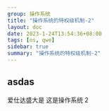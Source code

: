 ```yaml
---
group: 操作系统
title: "操作系统的特权级机制-2"
layout: doc
date: 2023-1-24T13:54:36+08:00
tags: [os, qwe]
sidebar: true
summary: "操作系统的特权级机制-2"
---
```


## asdas

爱仕达盛大是 这是操作系统 2
